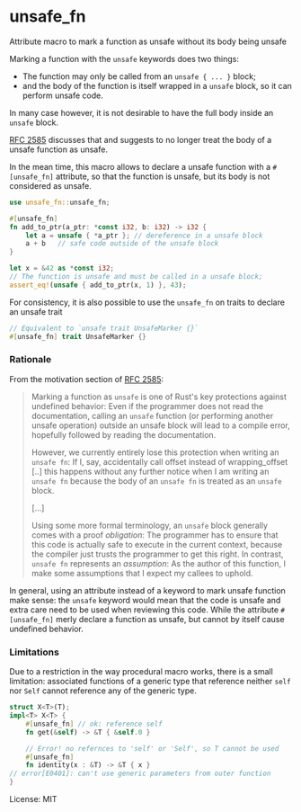 # unsafe_fn

Attribute macro to mark a function as unsafe without its body
being unsafe

Marking a function with the `unsafe` keywords does two things:
 - The function may only be called from an `unsafe { ... }` block;
 - and the body of the function is itself wrapped in a `unsafe`
   block, so it can perform unsafe code.

In many case however, it is not desirable to have the full body
inside an `unsafe` block.

[RFC 2585](https://github.com/rust-lang/rfcs/pull/2585) discusses
that and suggests to no longer treat the body of a unsafe function
as unsafe.

In the mean time, this macro allows to declare a unsafe function
with a `#[unsafe_fn]` attribute, so that the function is unsafe,
but its body is not considered as unsafe.

```rust
use unsafe_fn::unsafe_fn;

#[unsafe_fn]
fn add_to_ptr(a_ptr: *const i32, b: i32) -> i32 {
    let a = unsafe { *a_ptr }; // dereference in a unsafe block
    a + b   // safe code outside of the unsafe block
}

let x = &42 as *const i32;
// The function is unsafe and must be called in a unsafe block;
assert_eq!(unsafe { add_to_ptr(x, 1) }, 43);
```

For consistency, it is also possible to use the `unsafe_fn` on traits
to declare an unsafe trait
```rust
// Equivalent to `unsafe trait UnsafeMarker {}`
#[unsafe_fn] trait UnsafeMarker {}
```

### Rationale

From the motivation section of
[RFC 2585](https://github.com/rust-lang/rfcs/pull/2585):
> Marking a function as `unsafe` is one of Rust's key protections against
> undefined behavior: Even if the programmer does not read the documentation,
> calling an `unsafe` function (or performing another unsafe operation)
> outside an unsafe block will lead to a compile error, hopefully followed
> by reading the documentation.
>
> However, we currently entirely lose this protection when writing an `unsafe fn`:
> If I, say, accidentally call offset instead of wrapping_offset [..] this happens
> without any further notice when I am writing an `unsafe fn` because the body of
> an `unsafe fn` is treated as an `unsafe` block.
>
> [...]
>
> Using some more formal terminology, an `unsafe` block generally comes with a
> proof _obligation_: The programmer has to ensure that this code is actually
> safe to execute in the current context, because the compiler just trusts the
> programmer to get this right. In contrast, `unsafe fn` represents an _assumption_:
> As the author of this function, I make some assumptions that I expect my callees
> to uphold.

In general, using an attribute instead of a keyword to mark unsafe function make
sense: the `unsafe` keyword would mean that the code is unsafe and extra care
need to be used when reviewing this code. While the attribute `#[unsafe_fn]` merly
declare a function as unsafe, but cannot by itself cause undefined behavior.

### Limitations

Due to a restriction in the way procedural macro works, there is a small limitation:
associated functions of a generic type that reference neither `self` nor `Self`
cannot reference any of the generic type.

```rust
struct X<T>(T);
impl<T> X<T> {
    #[unsafe_fn] // ok: reference self
    fn get(&self) -> &T { &self.0 }

    // Error! no refernces to 'self' or 'Self', so T cannot be used
    #[unsafe_fn]
    fn identity(x : &T) -> &T { x }
// error[E0401]: can't use generic parameters from outer function
}
```

License: MIT
